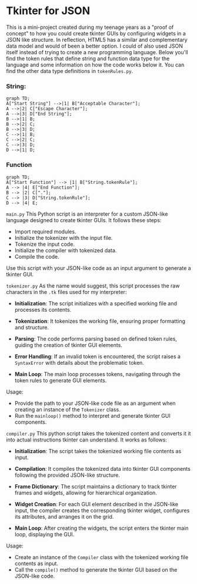 # Tkinter for JSON
This is a mini-project created during my teenage years as a "proof of concept" to how you could create tkinter GUIs by configuring widgets in a JSON like structure. In reflection, HTML5 has a similar and complementary data model and would of been a better option. I could of also used JSON itself instead of trying to create a new programming language. Below you'll find the token rules that define string and function data type for the language and some information on how the code works below it. You can find the other data type definitions in `tokenRules.py`.

### String:
```mermaid
graph TD;
A["Start String"] -->|1| B["Acceptable Character"];
A -->|2| C["Escape Character"];
A -->|3| D["End String"];
B -->|1| B;
B -->|2| C;
B -->|3| D;
C -->|1| B;
C -->|2| C;
C -->|3| D;
D -->|1| D;
```

### Function
```mermaid
graph TD;
A["Start Function"] --> |1| B["String.tokenRule"];
A --> |4| E["End Function"];
B --> |2| C["."];
C --> |3| D["String.tokenRule"];
D --> |4| E; 
```

`main.py`
This Python script is an interpreter for a custom JSON-like language designed to create tkinter GUIs. It follows these steps:

- Import required modules.
- Initialize the tokenizer with the input file.
- Tokenize the input code.
- Initialize the compiler with tokenized data.
- Compile the code.

Use this script with your JSON-like code as an input argument to generate a tkinter GUI.

`tokenizer.py` As the name would suggest, this script processes the raw characters in the `.tk` files used for my interpreter: 

- **Initialization**: The script initializes with a specified working file and processes its contents.

- **Tokenization**: It tokenizes the working file, ensuring proper formatting and structure.

- **Parsing**: The code performs parsing based on defined token rules, guiding the creation of tkinter GUI elements.

- **Error Handling**: If an invalid token is encountered, the script raises a `SyntaxError` with details about the problematic token.

- **Main Loop**: The main loop processes tokens, navigating through the token rules to generate GUI elements.

Usage:
- Provide the path to your JSON-like code file as an argument when creating an instance of the `Tokenizer` class.
- Run the `mainloop()` method to interpret and generate tkinter GUI components.

`compiler.py` This python script takes the tokenized content and converts it it into actual instructions tkinter can understand. It works as follows:

- **Initialization**: The script takes the tokenized working file contents as input.

- **Compilation**: It compiles the tokenized data into tkinter GUI components following the provided JSON-like structure.

- **Frame Dictionary**: The script maintains a dictionary to track tkinter frames and widgets, allowing for hierarchical organization.

- **Widget Creation**: For each GUI element described in the JSON-like input, the compiler creates the corresponding tkinter widget, configures its attributes, and arranges it on the grid.

- **Main Loop**: After creating the widgets, the script enters the tkinter main loop, displaying the GUI.

Usage:
- Create an instance of the `Compiler` class with the tokenized working file contents as input.
- Call the `compile()` method to generate the tkinter GUI based on the JSON-like code.




